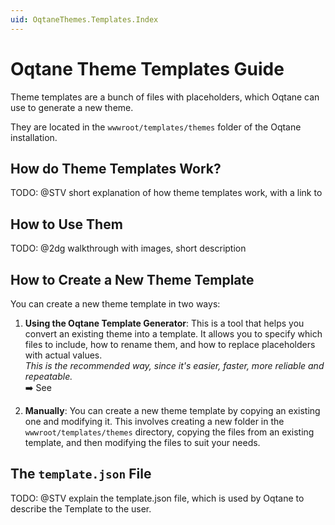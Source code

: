 ```yaml
---
uid: OqtaneThemes.Templates.Index
---
```


# Oqtane Theme Templates Guide

Theme templates are a bunch of files with placeholders, which Oqtane can use to generate a new theme.

They are located in the `wwwroot/templates/themes` folder of the Oqtane installation.

## How do Theme Templates Work?

TODO: @STV short explanation of how theme templates work, with a link to 

## How to Use Them

TODO: @2dg walkthrough with images, short description

## How to Create a New Theme Template

You can create a new theme template in two ways:

1. **Using the Oqtane Template Generator**: This is a tool that helps you convert an existing theme into a template.
    It allows you to specify which files to include, how to rename them, and how to replace placeholders with actual values.  
    _This is the recommended way, since it's easier, faster, more reliable and repeatable._  
    ➡️ See [](xref:Cre8magic.MagicTools.TemplateGenerator.Index)

2. **Manually**: You can create a new theme template by copying an existing one and modifying it.
    This involves creating a new folder in the `wwwroot/templates/themes` directory, copying the files from an existing template, and then modifying the files to suit your needs.

## The `template.json` File

TODO: @STV explain the template.json file, which is used by Oqtane to describe the Template to the user.
